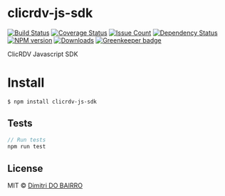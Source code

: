 # clicrdv-js-sdk

[![Build Status](https://travis-ci.org/rimiti/clicrdv-js-sdk.svg?branch=master)](https://travis-ci.org/rimiti/clicrdv-js-sdk) [![Coverage Status](https://coveralls.io/repos/github/rimiti/clicrdv-js-sdk/badge.svg?branch=master)](https://coveralls.io/github/rimiti/clicrdv-js-sdk?branch=master) [![Issue Count](https://codeclimate.com/github/rimiti/clicrdv-js-sdk/badges/issue_count.svg)](https://codeclimate.com/github/rimiti/clicrdv-js-sdk) [![Dependency Status](https://www.versioneye.com/user/projects/597f19e30fb24f00436c77d7/badge.svg?style=flat-square)](https://www.versioneye.com/user/projects/597f19e30fb24f00436c77d7) [![NPM version](https://badge.fury.io/js/clicrdv-js-sdk.svg)](https://badge.fury.io/js/clicrdv-js-sdk) [![Downloads](https://img.shields.io/npm/dt/clicrdv-js-sdk.svg)](https://img.shields.io/npm/dt/clicrdv-js-sdk.svg) [![Greenkeeper badge](https://badges.greenkeeper.io/rimiti/clicrdv-js-sdk.svg)](https://greenkeeper.io/)


ClicRDV Javascript SDK

# Install
```
$ npm install clicrdv-js-sdk
```

## Tests
```js
// Run tests
npm run test
```

## License
MIT © [Dimitri DO BAIRRO](https://dimsolution.com)
